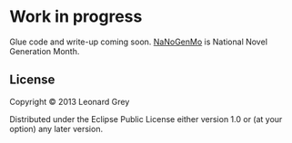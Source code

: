 # Work in progress

Glue code and write-up coming soon. [NaNoGenMo](https://github.com/dariusk/NaNoGenMo) is National Novel Generation Month.


## License

Copyright © 2013 Leonard Grey

Distributed under the Eclipse Public License either version 1.0 or (at
your option) any later version.
